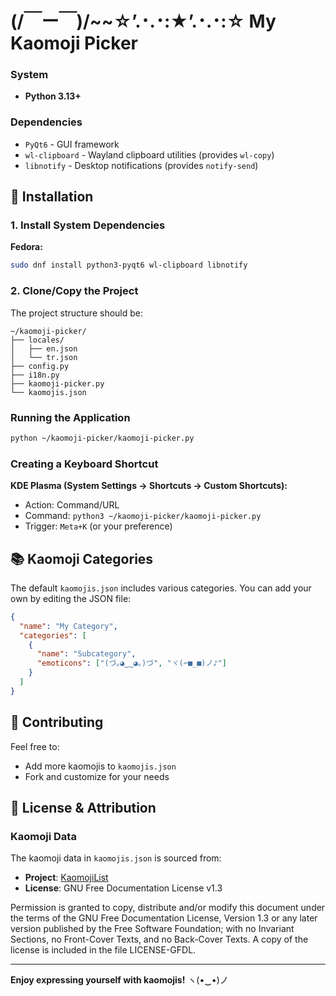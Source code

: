 # (/￣ー￣)/~~☆’.･.･:★’.･.･:☆ My Kaomoji Picker

### System
- **Python 3.13+**

### Dependencies
- `PyQt6` - GUI framework
- `wl-clipboard` - Wayland clipboard utilities (provides `wl-copy`)
- `libnotify` - Desktop notifications (provides `notify-send`)

## 🚀 Installation

### 1. Install System Dependencies

**Fedora:**
```bash
sudo dnf install python3-pyqt6 wl-clipboard libnotify
```

### 2. Clone/Copy the Project

The project structure should be:
```
~/kaomoji-picker/
├── locales/
│   ├── en.json
│   └── tr.json
├── config.py
├── i18n.py
├── kaomoji-picker.py
└── kaomojis.json
```

### Running the Application

```bash
python ~/kaomoji-picker/kaomoji-picker.py
```

### Creating a Keyboard Shortcut

**KDE Plasma (System Settings → Shortcuts → Custom Shortcuts):**
- Action: Command/URL
- Command: `python3 ~/kaomoji-picker/kaomoji-picker.py`
- Trigger: `Meta+K` (or your preference)

## 📚 Kaomoji Categories

The default `kaomojis.json` includes various categories. You can add your own by editing the JSON file:

```json
{
  "name": "My Category",
  "categories": [
    {
      "name": "Subcategory",
      "emoticons": ["(づ｡◕‿‿◕｡)づ", "ヾ(⌐■_■)ノ♪"]
    }
  ]
}
```

## 🤝 Contributing

Feel free to:
- Add more kaomojis to `kaomojis.json`
- Fork and customize for your needs

## 📄 License & Attribution

### Kaomoji Data

The kaomoji data in `kaomojis.json` is sourced from:
- **Project**: [KaomojiList](https://github.com/Aptivi-Analytics/KaomojiList)
- **License**: GNU Free Documentation License v1.3

Permission is granted to copy, distribute and/or modify this document under the terms of the GNU Free Documentation License, Version 1.3 or any later version published by the Free Software Foundation; with no Invariant Sections, no Front-Cover Texts, and no Back-Cover Texts. A copy of the license is included in the file LICENSE-GFDL.

---

**Enjoy expressing yourself with kaomojis!** ヽ(•‿•)ノ
